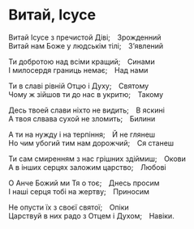 Витай, Ісусе
================================================================

Витай Ісусе з пречистой Діві; Зрожденний  
Витай нам Боже у людськім тілі; Зʼявлений

Ти добротою над всіми кращий; Синами  
І милосердя границь немає; Над нами

Ти в славі рівній Отцю і Духу; Святому  
Чому ж зійшов ти до нас в укритю; Такому

Десь твоей слави ніхто не видить; В яскині  
А твоя слвава сухой не зломить; Билини

А ти на нужду і на терпіння; Й не глянеш  
Но чим убогий тим нам дорожчий; Ся станеш

Ти сам смиренням з нас грішних здіймиш; Окови  
А в інших серцях заложим царство; Любові

О Анче Божий ми Тя о тоє; Днесь просим  
I наші серця тобі на жертву; Приносим

Не опусти їх з своєї святої; Опіки  
Царствуй в них радо з Отцем і Духом; Навіки.
